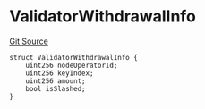 # ValidatorWithdrawalInfo
[Git Source](https://github.com/lidofinance/community-staking-module/blob/86cbb28dad521bfac5576c8a7b405bc33b32f44d/src/interfaces/ICSModule.sol)


```solidity
struct ValidatorWithdrawalInfo {
    uint256 nodeOperatorId;
    uint256 keyIndex;
    uint256 amount;
    bool isSlashed;
}
```

